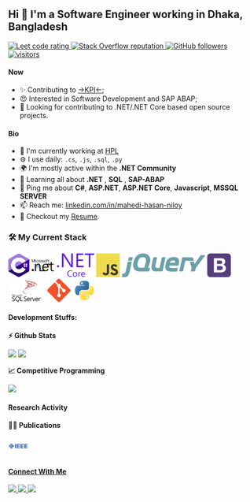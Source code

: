 ## Hi :wave: I'm a Software Engineer working in Dhaka, Bangladesh

<p align="left">
  <a href="https://leetcode.com/Mahedi_Niloy/">
    <img src="https://cp-logo.vercel.app/leetcode/Mahedi_Niloy" alt="Leet code rating" />
  </a>
  <a href="https://stackoverflow.com/users/14950972/mahedi-hasan-niloy">
    <img alt="Stack Overflow reputation" src="https://img.shields.io/stackexchange/stackoverflow/r/5921662?color=orange&label=reputation&logo=stackoverflow">
  </a>
  <a href="https://github.com/niloy-oct?tab=followers">
    <img alt="GitHub followers" src="https://img.shields.io/github/followers/niloy-oct?color=green&logo=github">
  </a>
  <a href="https://github.com/niloy-oct/">
    <img src="https://komarev.com/ghpvc/?username=niloy-oct" alt="visitors" />
  </a>

</p>

#### Now

- ✨ Contributing to [->KPI<-](https://github.com/MohyminulIslam/KPI);
- 😍 Interested in Software Development and SAP ABAP;
- :eyes: Looking for contributing to .NET/.NET Core based open source projects. 

#### Bio

- 🏢 I'm currently working at [HPL](https://www.hplbd.com/)
- ⚙️ I use daily: `.cs`, `.js`, `.sql`, `.py`
- 🌍 I'm mostly active within the **.NET Community**
- 🌱 Learning all about **.NET** , **SQL** , **SAP-ABAP**
- 💬 Ping me about **C#**, **ASP.NET**, **ASP.NET Core**, **Javascript**, **MSSQL SERVER**
- 📫 Reach me: [linkedin.com/in/mahedi-hasan-niloy](https://www.linkedin.com/in/mahedi-hasan-niloy/)
- 📝 Checkout my [Resume](files/resume.pdf).

### :hammer_and_wrench: My Current Stack

<img height="48" src="img/c--4.svg" alt="C#"> <img height="48" src="img/microsoft-net.svg" alt="ASP.NET"> <img height="48" src="img/dot-net-core-7.svg" alt="ASP.NET Core"> <img height="48" src="img/logo-javascript.svg" alt="JavaScript"> <img height="48" src="img/jquery-2.svg" alt="jQuery"> <img height="48" src="img/bootstrap-4.svg" alt="Bootstrap"> <img height="48" src="img/microsoft-sql-server-1.svg" alt="MS SQL"> <img height="48" src="img/git-original.svg" alt="git"> <img height="48" src="img/python-original.svg" alt="Python">

#### Development Stuffs:

<b>⚡ Github Stats</b>
<p float="left">
<img height="180em" src="https://github-readme-stats.vercel.app/api?username=niloy-oct&show_icons=true&hide_border=true&&count_private=true&include_all_commits=true" /> 
<img height="180em" src="https://github-readme-stats.vercel.app/api/top-langs/?username=niloy-oct&show_icons=true&hide_border=true&layout=compact&langs_count=8"/>
</p>

<b>&#128200; Competitive Programming</b>
<p float="left">
<img height="273em" src="https://leetcard.jacoblin.cool/Mahedi_Niloy?theme=light&font=Karma&ext=contest" />
</p>

#### Research Activity

<p><b> 🧑‍💻 Publications</b></p>

<a href="https://ieeexplore.ieee.org/document/9117214">
<img src="img/ieee.svg" height=40>


#### Connect With Me

<p left="center">
 
<a href="https://www.linkedin.com/in/mahedi-hasan-niloy/">
  <img src="https://img.shields.io/badge/linkedin-%230077B5.svg?&style=for-the-badge&logo=linkedin&logoColor=white" height=25>
</a> 
<a href="https://www.facebook.com/Rolexspine">
  <img src="https://img.shields.io/badge/Facebook-1877F2?style=for-the-badge&logo=facebook&logoColor=white" height=25>
</a>
<a href="niloy.oct@gmail.com">
  <img src="https://img.shields.io/badge/Gmail-D14836?style=for-the-badge&logo=gmail&logoColor=white" height=25>
</a>
</p>
